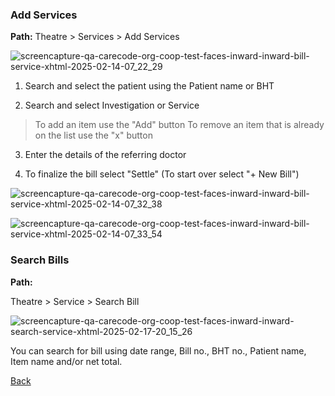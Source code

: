  ### Add Services

**Path:** Theatre > Services > Add Services

![screencapture-qa-carecode-org-coop-test-faces-inward-inward-bill-service-xhtml-2025-02-14-07_22_29](https://github.com/user-attachments/assets/9de11c17-5d0b-408d-8bb6-e0dc8765e723)


1. Search and select the patient using the Patient name or BHT

2. Search and select Investigation or Service
> To add an item use the "Add" button
> To remove an item that is already on the list use the "x" button

3. Enter the details of the referring doctor

4. To finalize the bill select "Settle" (To start over select "+ New Bill")

![screencapture-qa-carecode-org-coop-test-faces-inward-inward-bill-service-xhtml-2025-02-14-07_32_38](https://github.com/user-attachments/assets/e7bf65e4-8b9f-42f3-8d45-01c31b4bb98f)


![screencapture-qa-carecode-org-coop-test-faces-inward-inward-bill-service-xhtml-2025-02-14-07_33_54](https://github.com/user-attachments/assets/7f8c4810-60a6-4f43-b028-0668cfce5761)

### Search Bills

**Path:** 

Theatre > Service > Search Bill

![screencapture-qa-carecode-org-coop-test-faces-inward-inward-search-service-xhtml-2025-02-17-20_15_26](https://github.com/user-attachments/assets/bb4e8477-4d08-4322-8c94-d12b1337d719)

You can search for bill using date range, Bill no., BHT no., Patient name, Item name and/or net total.


[Back](https://github.com/hmislk/hmis/wiki/Theatre-Management-Module)
